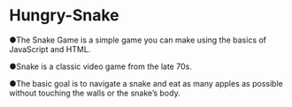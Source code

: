 # Hungry-Snake
 ●The Snake Game is a simple game you can make using the basics of JavaScript and HTML.  
 
 ●Snake is a classic video game from the late 70s. 
  
  
 ●The basic goal is to navigate a snake and eat as many apples as possible without touching the walls or the snake’s body.
